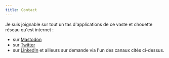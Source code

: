 ```yaml
---
title: Contact
---
```

Je suis joignable sur tout un tas d'applications de ce vaste et chouette réseau qu'est internet :
- sur [Mastodon](https://piaille.fr/@mathildesaliou)
- sur [Twitter](https://twitter.com/mathildsl)
- sur [LinkedIn](https://www.linkedin.com/in/mathildesaliou/)
et ailleurs sur demande via l'un des canaux cités ci-dessus.